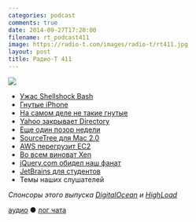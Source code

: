 ```yaml
---
categories: podcast
comments: true
date: 2014-09-27T17:20:00
filename: rt_podcast411
image: https://radio-t.com/images/radio-t/rt411.jpg
layout: post
title: Радио-Т 411
---
```


![](https://radio-t.com/images/radio-t/rt411.jpg)

* [Ужас Shellshock Bash](http://www.troyhunt.com/2014/09/everything-you-need-to-know-about.html)
* [Гнутые iPhone](http://www.bbc.co.uk/news/technology-29331349)
* [На самом деле не такие гнутые](http://www.iphoneincanada.ca/news/consumer-reports-iphone-6-not-as-bendy-as-believed-new-uncut-6-plus-bend-test-video/)
* [Yahoo закрывает Directory](http://prsm.tc/yx86F4)
* [Еще один позор недели](http://www.cultofmac.com/297693/hey-apple-happened-just-works/)
* [SourceTree для Mac 2.0](http://blog.sourcetreeapp.com/2014/09/25/sourcetree-for-mac-2-0-released/)
* [AWS перегрузит EC2](http://www.zdnet.com/aws-users-fret-over-downtime-ahead-of-amazons-massive-ec2-reboot-7000034041/)
* [Во всем виноват Xen](http://gigaom.com/2014/09/25/amazon-confirms-that-ec2-reboots-are-due-to-xen-issues/)
* [jQuery.com обидел наш фанат](http://www.zdnet.com/was-jquery-hacked-7000034009/)
* [JetBrains для студентов](http://blog.jetbrains.com/blog/2014/09/23/jetbrains-makes-its-products-free-for-students/)
* Темы наших слушателей

_Спонсоры этого выпуска [DigitalOcean](https://www.digitalocean.com) и [HighLoad](http://highload.ru/radio-t/)_

[аудио](http://cdn.radio-t.com/rt_podcast411.mp3) ● [лог чата](http://chat.radio-t.com/logs/radio-t-411.html)
<audio src="http://cdn.radio-t.com/rt_podcast411.mp3" preload="none"></audio>
